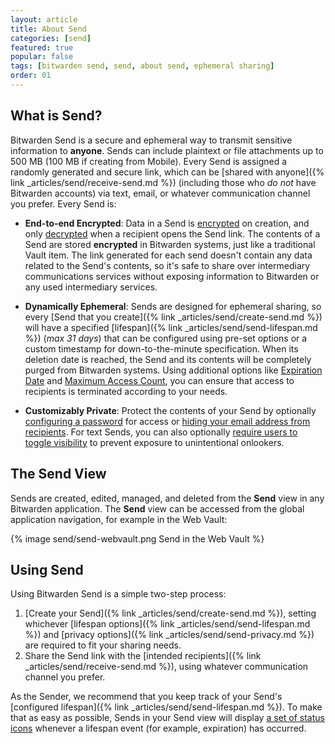 ```yaml
---
layout: article
title: About Send
categories: [send]
featured: true
popular: false
tags: [bitwarden send, send, about send, ephemeral sharing]
order: 01
---
```


## What is Send?

Bitwarden Send is a secure and ephemeral way to transmit sensitive information to **anyone**. Sends can include plaintext or file attachments up to 500 MB (100 MB if creating from Mobile). Every Send is assigned a randomly generated and secure link, which can be [shared with anyone]({% link _articles/send/receive-send.md %}) (including those who *do not* have Bitwarden accounts) via text, email, or whatever communication channel you prefer. Every Send is:

- **End-to-end Encrypted**: Data in a Send is [encrypted]({{site.baseurl}}/article/send-encryption/#send-encryption) on creation, and only [decrypted]({{site.baseurl}}/article/send-encryption/#send-decryption) when a recipient opens the Send link. The contents of a Send are stored **encrypted** in Bitwarden systems, just like a traditional Vault item. The link generated for each send doesn't contain any data related to the Send's contents, so it's safe to share over intermediary communications services without exposing information to Bitwarden or any used intermediary services.

- **Dynamically Ephemeral**: Sends are designed for ephemeral sharing, so every [Send that you create]({% link _articles/send/create-send.md %}) will have a specified [lifespan]({% link _articles/send/send-lifespan.md %}) (*max 31 days*) that can be configured using pre-set options or a custom timestamp for down-to-the-minute specification. When its deletion date is reached, the Send and its contents will be completely purged from Bitwarden systems. Using additional options like [Expiration Date]({{site.baseurl}}/article/send-lifespan/#expiration-date) and [Maximum Access Count]({{site.baseurl}}/article/send-lifespan/#maximum-access-count), you can ensure that access to recipients is terminated according to your needs.

- **Customizably Private**: Protect the contents of your Send by optionally [configuring a password]({{site.baseurl}}/article/send-privacy/#send-passwords) for access or [hiding your email address from recipients]({{site.baseurl}}/article/send-privacy/#hide-email). For text Sends, you can also optionally [require users to toggle visibility]({{site.baseurl}}/article/send-privacy/#hide-text) to prevent exposure to unintentional onlookers.

## The Send View

Sends are created, edited, managed, and deleted from the **Send** view in any Bitwarden application. The **Send** view can be accessed from the global application navigation, for example in the Web Vault:

{% image send/send-webvault.png Send in the Web Vault %}

## Using Send

Using Bitwarden Send is a simple two-step process:

1. [Create your Send]({% link _articles/send/create-send.md %}), setting whichever [lifespan options]({% link _articles/send/send-lifespan.md %}) and [privacy options]({% link _articles/send/send-privacy.md %}) are required to fit your sharing needs.
2. Share the Send link with the [intended recipients]({% link _articles/send/receive-send.md %}), using whatever communication channel you prefer.

As the Sender, we recommend that you keep track of your Send's [configured lifespan]({% link _articles/send/send-lifespan.md %}). To make that as easy as possible, Sends in your Send view will display [a set of status icons]({{site.baseurl}}/article/send-faqs/#q-what-do-the-icons-next-to-my-sends-indicate) whenever a lifespan event (for example, expiration) has occurred.
